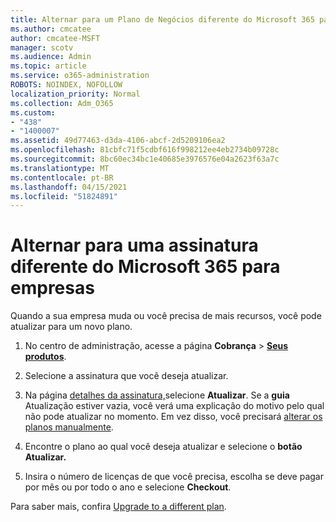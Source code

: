 ```yaml
---
title: Alternar para um Plano de Negócios diferente do Microsoft 365 para Empresas
ms.author: cmcatee
author: cmcatee-MSFT
manager: scotv
ms.audience: Admin
ms.topic: article
ms.service: o365-administration
ROBOTS: NOINDEX, NOFOLLOW
localization_priority: Normal
ms.collection: Adm_O365
ms.custom:
- "438"
- "1400007"
ms.assetid: 49d77463-d3da-4106-abcf-2d5209106ea2
ms.openlocfilehash: 81cbfc71f5cdbf616f998212ee4eb2734b09728c
ms.sourcegitcommit: 8bc60ec34bc1e40685e3976576e04a2623f63a7c
ms.translationtype: MT
ms.contentlocale: pt-BR
ms.lasthandoff: 04/15/2021
ms.locfileid: "51824891"
---
```

# <a name="switch-to-a-different-microsoft-365-for-business-subscription"></a>Alternar para uma assinatura diferente do Microsoft 365 para empresas

Quando a sua empresa muda ou você precisa de mais recursos, você pode atualizar para um novo plano.
  
1. No centro de administração, acesse a página **Cobrança** \> **[Seus produtos](https://go.microsoft.com/fwlink/p/?linkid=842054)**.

2. Selecione a assinatura que você deseja atualizar.

3. Na página [detalhes da assinatura,](https://admin.microsoft.com/AdminPortal/Home#/subscriptions/webdirect%252F0dbaa202-d590-4529-98c2-a5e2ebaac702)selecione **Atualizar**.  Se a **guia** Atualização estiver vazia, você verá uma explicação do motivo pelo qual não pode atualizar no momento. Em vez disso, você precisará [alterar os planos manualmente](https://docs.microsoft.com/microsoft-365/commerce/subscriptions/change-plans-manually?view=o365-worldwide).

4. Encontre o plano ao qual você deseja atualizar e selecione o **botão Atualizar.**

5. Insira o número de licenças de que você precisa, escolha se deve pagar por mês ou por todo o ano e selecione **Checkout**.

Para saber mais, confira [Upgrade to a different plan](https://docs.microsoft.com/microsoft-365/commerce/subscriptions/upgrade-to-different-plan).
